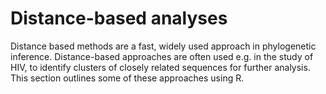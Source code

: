 # Distance-based analyses

Distance based methods are a fast, widely used approach in phylogenetic inference. Distance-based approaches are often used e.g. in the study of HIV, to identify clusters of closely related sequences for further analysis. This section outlines some of these approaches using R.

